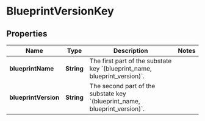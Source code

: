 

# BlueprintVersionKey


## Properties

| Name | Type | Description | Notes |
|------------ | ------------- | ------------- | -------------|
|**blueprintName** | **String** | The first part of the substate key &#x60;(blueprint_name, blueprint_version)&#x60;. |  |
|**blueprintVersion** | **String** | The second part of the substate key &#x60;(blueprint_name, blueprint_version)&#x60;. |  |



